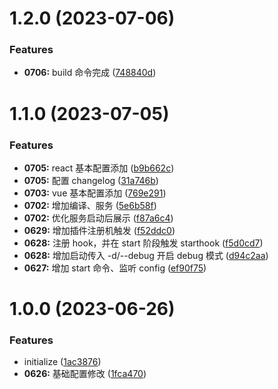 # 1.2.0 (2023-07-06)

### Features

- **0706:** build 命令完成 ([748840d](https://github.com/chun1hao/chuncli/commit/748840d40619ff5a954c7343e551333a8097625c))

# 1.1.0 (2023-07-05)

### Features

- **0705:** react 基本配置添加 ([b9b662c](https://github.com/chun1hao/chuncli/commit/b9b662c89d4627ac82be59467132d90eaec95cb8))
- **0705:** 配置 changelog ([31a746b](https://github.com/chun1hao/chuncli/commit/31a746b6d3c59c286e2ed6fbd0feedda01ca2d55))
- **0703:** vue 基本配置添加 ([769e291](https://github.com/chun1hao/chuncli/commit/769e2916c6db04c4ea4a5504eb4b3322ba455809))
- **0702:** 增加编译、服务 ([5e6b58f](https://github.com/chun1hao/chuncli/commit/5e6b58fea12075c39e051f5e0804ce4e99b8110c))
- **0702:** 优化服务启动后展示 ([f87a6c4](https://github.com/chun1hao/chuncli/commit/f87a6c4ebd31d4c441bc696ab18e6bc359816af8))
- **0629:** 增加插件注册机触发 ([f52ddc0](https://github.com/chun1hao/chuncli/commit/f52ddc0f42a18c04c1b44e36899db4c1b584739a))
- **0628:** 注册 hook，并在 start 阶段触发 starthook ([f5d0cd7](https://github.com/chun1hao/chuncli/commit/f5d0cd73a4f2c2016c90388f5b168c832e34c655))
- **0628:** 增加启动传入 -d/--debug 开启 debug 模式 ([d94c2aa](https://github.com/chun1hao/chuncli/commit/d94c2aaf70d0ccd7be82f0d3f6626cefa5223994))
- **0627:** 增加 start 命令、监听 config ([ef90f75](https://github.com/chun1hao/chuncli/commit/ef90f75d18df892ed6513fb3c258fec78a5cc265))

# 1.0.0 (2023-06-26)

### Features

- initialize ([1ac3876](https://github.com/chun1hao/chuncli/commit/1ac387671ef0d9973e29717e98867125916242d5))
- **0626:** 基础配置修改 ([1fca470](https://github.com/chun1hao/chuncli/commit/1fca470dc64ec23ac74cbdddacae3b1524c8557a))
